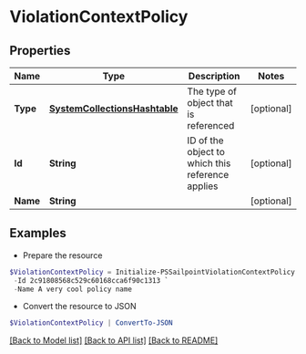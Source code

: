 # ViolationContextPolicy
## Properties

Name | Type | Description | Notes
------------ | ------------- | ------------- | -------------
**Type** | [**SystemCollectionsHashtable**](.md) | The type of object that is referenced | [optional] 
**Id** | **String** | ID of the object to which this reference applies | [optional] 
**Name** | **String** |  | [optional] 

## Examples

- Prepare the resource
```powershell
$ViolationContextPolicy = Initialize-PSSailpointViolationContextPolicy  -Type ENTITLEMENT `
 -Id 2c91808568c529c60168cca6f90c1313 `
 -Name A very cool policy name
```

- Convert the resource to JSON
```powershell
$ViolationContextPolicy | ConvertTo-JSON
```

[[Back to Model list]](../README.md#documentation-for-models) [[Back to API list]](../README.md#documentation-for-api-endpoints) [[Back to README]](../README.md)


